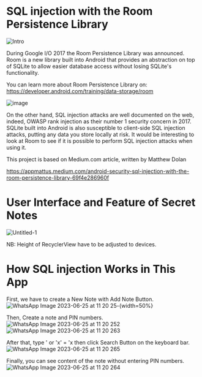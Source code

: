 # SQL injection with the Room Persistence Library

![Intro](https://github.com/hahmadfaiq21/mobile-security/assets/74751720/2bf8a397-f755-4338-803e-12f8f9037c7d)

During Google I/O 2017 the Room Persistence Library was announced. Room is a new library built into Android that provides an abstraction on top of SQLite to allow easier database access without losing SQLite's functionality.

You can learn more about Room Persistence Library on:
https://developer.android.com/training/data-storage/room


![image](https://github.com/hahmadfaiq21/mobile-security/assets/74751720/3b9e548e-c8ae-4832-b030-11c46e01bbb4)

On the other hand, SQL injection attacks are well documented on the web, indeed, OWASP rank injection as their number 1 security concern in 2017. 
SQLite built into Android is also susceptible to client-side SQL injection attacks, putting any data you store locally at risk. It would be interesting to look at Room to see if it is possible to perform SQL injection attacks when using it.

This project is based on Medium.com article, written by Matthew Dolan

https://appmattus.medium.com/android-security-sql-injection-with-the-room-persistence-library-69f4e286960f

# User Interface and Feature of Secret Notes

![Untitled-1](https://github.com/hahmadfaiq21/mobile-security/assets/74751720/a41d6046-7a54-434f-bb62-757897146ea2)


NB: Height of RecyclerView have to be adjusted to devices.


# How SQL injection Works in This App

First, we have to create a New Note with Add Note Button.
![WhatsApp Image 2023-06-25 at 11 20 25](https://github.com/hahmadfaiq21/mobile-security/assets/74751720/3842eba7-596f-4e41-811c-96b4bd4b9a8a)-{width=50%}

Then, Create a note and PIN numbers.
![WhatsApp Image 2023-06-25 at 11 20 252](https://github.com/hahmadfaiq21/mobile-security/assets/74751720/7cb5aa24-eac5-4915-b797-193f2b6a6683)
![WhatsApp Image 2023-06-25 at 11 20 263](https://github.com/hahmadfaiq21/mobile-security/assets/74751720/28860991-aca1-4a80-b4fa-6785d7c0d281)

After that, type ' or 'x' = 'x then click Search Button on the keyboard bar.
![WhatsApp Image 2023-06-25 at 11 20 265](https://github.com/hahmadfaiq21/mobile-security/assets/74751720/015531ea-2b49-41dd-871d-2fe91e375cd0)

Finally, you can see content of the note without entering PIN numbers.
![WhatsApp Image 2023-06-25 at 11 20 264](https://github.com/hahmadfaiq21/mobile-security/assets/74751720/f29ec6ef-2792-4e91-b845-557adc5942a7)
